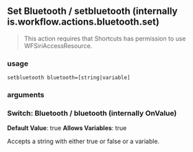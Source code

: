 
## Set Bluetooth / setbluetooth (internally is.workflow.actions.bluetooth.set)


> This action requires that Shortcuts has permission to use WFSiriAccessResource.

### usage
`setbluetooth bluetooth=[string|variable]`

### arguments
### Switch: Bluetooth / bluetooth (internally OnValue)
**Default Value**: true
**Allows Variables**: true


Accepts a string with either true or false
or a variable.
